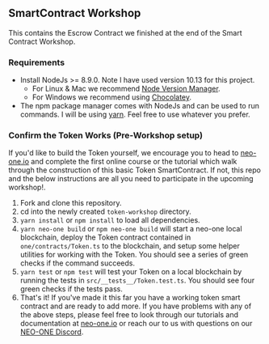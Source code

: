 ## SmartContract Workshop
This contains the Escrow Contract we finished at the end of the Smart Contract Workshop.  

### Requirements

- Install NodeJs >= 8.9.0. Note I have used version 10.13 for this project.
    - For Linux & Mac we recommend [Node Version Manager](https://github.com/nvm-sh/nvm#installation-and-update).
    - For Windows we recommend using [Chocolatey](https://chocolatey.org/).
- The npm package manager comes with NodeJs and can be used to run commands. I will be using [yarn](https://yarnpkg.com/en/). Feel free to use whatever you prefer.

### Confirm the Token Works (Pre-Workshop setup)
If you'd like to build the Token yourself, we encourage you to head to [neo-one.io](https://neo-one.io) and complete the first online course or the tutorial which walk through the construction of this basic Token SmartContract. If not, this repo and the below instructions are all you need to participate in the upcoming workshop!.  

1. Fork and clone this repository.
2. cd into the newly created `token-workshop` directory.
3. `yarn install` or `npm install` to load all dependencies.
4. `yarn neo-one build` or `npm neo-one build` will start a neo-one local blockchain, deploy the Token contract contained in `one/contracts/Token.ts` to the blockchain, and setup some helper utilities for working with the Token.  You should see a series of green checks if the command succeeds. 
5. `yarn test` or `npm test` will test your Token on a local blockchain by running the tests in `src/__tests__/Token.test.ts`.  You should see four green checks if the tests pass.
6.  That's it! If you've made it this far you have a working token smart contract and are ready to add more.  If you have problems with any of the above steps, please feel free to look through our tutorials and documentation at [neo-one.io](https://neo-one.io) or reach our to us with questions on our [NEO-ONE Discord](https://discordapp.com/invite/S86PqDE). 

